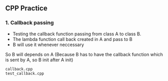 ## CPP Practice

### 1. Callback passing
- Testing the callback function passing from class A to class B.
- The lambda function call back created in A and pass to B
- B will use it whenever neccessary

So B will depends on A (Because B has to have the callback function which is sent by A, so B init after A init)
```
callback.cpp
test_callback.cpp
``` 

